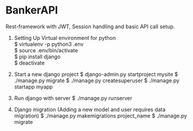 # BankerAPI

Rest-framework with JWT, Session handling and basic API call setup.  


1) Setting Up Virtual environment for python   
$ virtualenv -p python3 .env  
$ source .env/bin/activate  
$ pip install django  
$ deactivate  

2) Start a new django project
$ django-admin.py startproject mysite
$ ./manage.py migrate
$ ./manage.py createsuperuser
$ ./manage.py startapp myapp

3) Run django with server
$ ./manage.py runserver

4) Django migration (Adding a new model and user requires data migration)
$ ./manage.py makemigrations project_name
$ ./manage.py migrate


